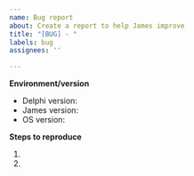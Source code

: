 ```yaml
---
name: Bug report
about: Create a report to help James improve
title: "[BUG] - "
labels: bug
assignees: ''

---
```


<!-- Please search existing issues to avoid creating duplicates. -->
**Environment/version**

- Delphi version: 
- James version:
- OS version:

**Steps to reproduce**

1. 
2. 
